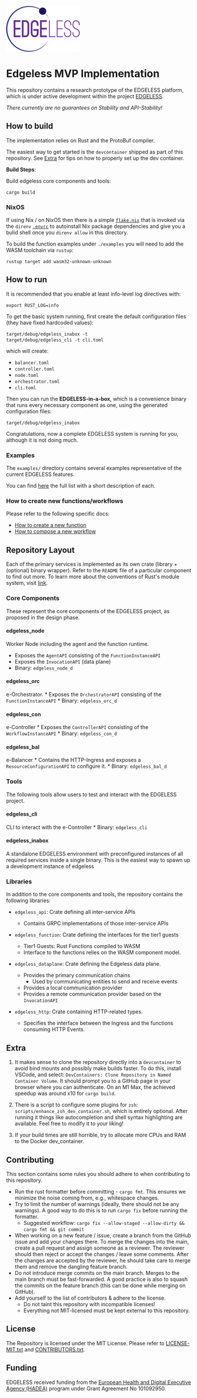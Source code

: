 ![](documentation/edgeless-logo-alpha-200.png)

# Edgeless MVP Implementation

This repository contains a research prototype of the EDGELESS platform, which is under active development within the project [EDGELESS](https://edgeless-project.eu/).

*There currently are no guarantees on Stability and API-Stability!*

## How to build

The implementation relies on Rust and the ProtoBuf compiler.

The easiest way to get started is the `devcontainer` shipped as part of this
repository. See [Extra](#extra) for tips on how to properly set up the dev
container.

**Build Steps**:

Build edgeless core components and tools:

```
cargo build
```

### NixOS

If using Nix / on NixOS then there is a simple [`flake.nix`](./flake.nix) that is invoked via the `direnv` [`.envrc`](./.envrc) to autoinstall Nix package dependencies and give you a bulid shell once you `direnv allow` in this directory.

To build the function examples under `./examples` you will need to add the WASM toolchain via `rustup`:

```shell
rustup target add wasm32-unknown-unknown
```

## How to run

It is recommended that you enable at least info-level log directives with:

```
export RUST_LOG=info
```

To get the basic system running, first create the default configuration files
(they have fixed hardcoded values):

```
target/debug/edgeless_inabox -t 
target/debug/edgeless_cli -t cli.toml
```

which will create:

- `balancer.toml`
- `controller.toml`
- `node.toml`
- `orchestrator.toml`
- `cli.toml`

Then you can run the **EDGELESS-in-a-box**, which is a convenience binary that
runs every necessary component as one, using the generated configuration files:

```
target/debug/edgeless_inabox
```

Congratulations, now a complete EDGELESS system is running for you, although it is
not doing much.

### Examples

The `examples/` directory contains several examples representative of the current EDGELESS features.

You can find [here](examples/README.md) the full list with a short description of each.

### How to create new functions/workflows

Please refer to the following specific docs:

- [How to create a new function](documentation/rust_functions.md)
- [How to compose a new workflow](documentation/workflows.md)

## Repository Layout

Each of the primary services is implemented as its own crate (library + (optional)
binary wrapper). Refer to the `README` file of a particular component to find
out more. To learn more about the conventions of Rust's module system, visit
[link](https://doc.rust-lang.org/book/ch07-00-managing-growing-projects-with-packages-crates-and-modules.html).

### Core Components
These represent the core components of the EDGELESS project, as proposed in the
design phase.

#### edgeless_node
Worker Node including the agent and the function runtime.
  * Exposes the `AgentAPI` consisting of the `FunctionInstanceAPI`
  * Exposes the `InvocationAPI` (data plane)
  * Binary: `edgeless_node_d`

#### edgeless_orc
e-Orchestrator. 
    * Exposes the `OrchestratorAPI` consisting of the `FunctionInstanceAPI`
    * Binary: `edgeless_orc_d`

#### edgeless_con
e-Controller
    * Exposes the `ControllerAPI` consisting of the `WorkflowInstanceAPI`
    * Binary: `edgeless_con_d`

#### edgeless_bal
e-Balancer
    * Contains the HTTP-Ingress and exposes a `ResourceConfigurationAPI` to
      configure it.
    * Binary: `edgeless_bal_d`



### Tools
The following tools allow users to test and interact with the EDGELESS project.

#### edgeless_cli
CLI to interact with the e-Controller
    * Binary: `edgeless_cli`

#### edgeless_inabox

A standalone EDGELESS environment with preconfigured instances of all required services inside a single binary.
This is the easiest way to spawn up a development instance of edgeless

### Libraries
In addition to the core components and tools, the repository contains the
following libraries:

* `edgeless_api`: Crate defining all inter-service APIs
    * Contains GRPC implementations of those inter-service APIs

* `edgeless_function`: Crate defining the interfaces for the tier1 guests
    * Tier1 Guests: Rust Functions compiled to WASM
    * Interface to the functions relies on the WASM component model.

* `edgeless_dataplane`: Crate defining the Edgeless data plane.
    * Provides the primary communication chains
        * Used by communicating entities to send and receive events
    * Provides a local communication provider
    * Provides a remote communication provider based on the `InvocationAPI`

* `edgeless_http`: Crate containing HTTP-related types.
    * Specifies the interface between the Ingress and the functions consuming
      HTTP Events.


## Extra

1. It makes sense to clone the repository directly into a `devcontainer` to avoid
bind mounts and possibly make builds faster. To do this, install VSCode, and
select: `DevContainers: Clone Repository in Named Container Volume`. It should
prompt you to a GitHub page in your browser where you can authenticate. On an
M1 Max, the achieved speedup was around x10 for `cargo build`.

2. There is a script to configure some plugins for `zsh`:
`scripts/enhance_zsh_dev_container.sh`, which is entirely optional. After
running it things like autocompletion and shell syntax highlighting are
available. Feel free to modify it to your liking!

3. If your build times are still horrible, try to allocate more CPUs and RAM to
   the Docker dev_container.

## Contributing

This section contains some rules you should adhere to when contributing to this
repository.

* Run the rust formatter before committing - `cargo fmt`. This ensures we
  minimize the noise coming from, e.g., whitespace changes.
* Try to limit the number of warnings (ideally, there should not be any
  warnings). A good way to do this is to run `cargo fix` before running the
  formatter.
    *  Suggested workflow: `cargo fix --allow-staged --allow-dirty && cargo fmt
       && git commit`
* When working on a new feature / issue, create a branch from the GitHub issue
  and add your changes there. To merge the changes into the main, create a pull
  request and assign someone as a reviewer. The reviewer should then reject or
  accept the changes / leave some comments. After the changes are accepted by
  the reviewer, he should take care to merge them and remove the dangling
  feature branch.
* Do not introduce merge commits on the main branch. Merges to the main branch
  must be fast-forwarded. A good practice is also to squash the commits on the
  feature branch (this can be done while merging on GitHub).
* Add yourself to the list of contributors & adhere to the license.
    * Do not taint this repository with incompatible licenses!
    * Everything not MIT-licensed must be kept external to this repository.

## License

The Repository is licensed under the MIT License. Please refer to
[LICENSE-MIT.txt](LICENSE-MIT.txt) and [CONTRIBUTORS.txt](CONTRIBUTORS.txt). 

## Funding

EDGELESS received funding from the [European Health and Digital Executive Agency
 (HADEA)](https://hadea.ec.europa.eu/) program under Grant Agreement No 101092950.
